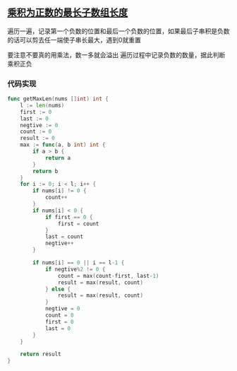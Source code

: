 ## [乘积为正数的最长子数组长度](https://leetcode-cn.com/problems/maximum-length-of-subarray-with-positive-product/)

遍历一遍，记录第一个负数的位置和最后一个负数的位置，如果最后子串积是负数的话可以剪去任一端使子串长最大，遇到0就重置

要注意不要真的用乘法，数一多就会溢出  遍历过程中记录负数的数量，据此判断乘积正负

### 代码实现

```go
func getMaxLen(nums []int) int {
	l := len(nums)
	first := 0
	last := 0
	negtive := 0
	count := 0
	result := 0
	max := func(a, b int) int {
		if a > b {
			return a
		}
		return b
	}
	for i := 0; i < l; i++ {
		if nums[i] != 0 {
			count++
		}
		if nums[i] < 0 {
			if first == 0 {
				first = count
			}
			last = count
			negtive++
		}

		if nums[i] == 0 || i == l-1 {
			if negtive%2 != 0 {
				count = max(count-first, last-1)
				result = max(result, count)
			} else {
				result = max(result, count)
			}
			negtive = 0
			count = 0
			first = 0
			last = 0
		}
	}

	return result
}
```

